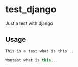 # test_django
Just a test with django


## Usage

```html
This is a test what is this...
```

```js
Wontest what is this...
```
